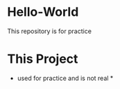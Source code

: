 # Hello-World
This repository is for practice
# This Project
* used for practice and is not real *
  
